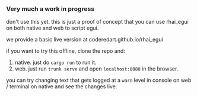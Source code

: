 ### Very much a work in progress

don't use this yet. this is just a proof of concept that you can use rhai_egui on both native and web to script egui.

we provide a basic live version at coderedart.github.io/rhai_egui

if you want to try this offline, clone the repo and:
1. native. just do `cargo run` to run it.
2. web. just run `trunk serve` and open `localhost:8080` in the browser.


you can try changing text that gets logged at a `warn` level in console on web / terminal on native and see the changes live. 

